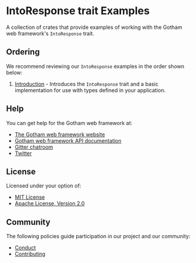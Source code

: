 # IntoResponse trait Examples

A collection of crates that provide examples of working with the Gotham web framework's
`IntoResponse` trait.

## Ordering

We recommend reviewing our `IntoResponse` examples in the order shown below:

1. [Introduction](introduction) - Introduces the `IntoResponse` trait and a basic implementation for
                                  use with types defined in your application.

## Help

You can get help for the Gotham web framework at:

* [The Gotham web framework website](https://gotham.rs)
* [Gotham web framework API documentation](https://docs.rs/gotham/)
* [Gitter chatroom](https://gitter.im/gotham-rs/gotham)
* [Twitter](https://twitter.com/gotham_rs)

## License

Licensed under your option of:

* [MIT License](../LICENSE-MIT)
* [Apache License, Version 2.0](../LICENSE-APACHE)

## Community

The following policies guide participation in our project and our community:

* [Conduct](../../CONDUCT.md)
* [Contributing](../../CONTRIBUTING.md)
